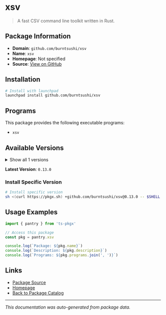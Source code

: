 # xsv

> A fast CSV command line toolkit written in Rust.

## Package Information

- **Domain**: `github.com/burntsushi/xsv`
- **Name**: `xsv`
- **Homepage**: Not specified
- **Source**: [View on GitHub](https://github.com/pkgxdev/pantry/tree/main/projects/github.com/burntsushi/xsv/package.yml)

## Installation

```bash
# Install with launchpad
launchpad install github.com/burntsushi/xsv
```

## Programs

This package provides the following executable programs:

- `xsv`

## Available Versions

<details>
<summary>Show all 1 versions</summary>

- `0.13.0`

</details>

**Latest Version**: `0.13.0`

### Install Specific Version

```bash
# Install specific version
sh <(curl https://pkgx.sh) +github.com/burntsushi/xsv@0.13.0 -- $SHELL -i
```

## Usage Examples

```typescript
import { pantry } from 'ts-pkgx'

// Access this package
const pkg = pantry.xsv

console.log(`Package: ${pkg.name}`)
console.log(`Description: ${pkg.description}`)
console.log(`Programs: ${pkg.programs.join(', ')}`)
```

## Links

- [Package Source](https://github.com/pkgxdev/pantry/tree/main/projects/github.com/burntsushi/xsv/package.yml)
- [Homepage](#)
- [Back to Package Catalog](../../../package-catalog.md)

---

*This documentation was auto-generated from package data.*
